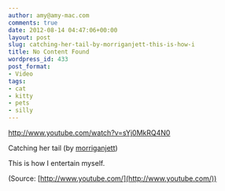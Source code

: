 ```yaml
---
author: amy@amy-mac.com
comments: true
date: 2012-08-14 04:47:06+00:00
layout: post
slug: catching-her-tail-by-morriganjett-this-is-how-i
title: No Content Found
wordpress_id: 433
post_format:
- Video
tags:
- cat
- kitty
- pets
- silly
---
```


http://www.youtube.com/watch?v=sYj0MkRQ4N0


Catching her tail (by [morriganjett](http://www.youtube.com/watch?v=sYj0MkRQ4N0&feature=share))




This is how I entertain myself.

(Source: [http://www.youtube.com/](http://www.youtube.com/))
